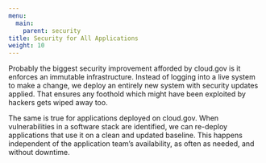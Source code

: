 ```yaml
---
menu:
  main:
    parent: security
title: Security for All Applications
weight: 10
---
```


Probably the biggest security improvement afforded by cloud.gov is it enforces an immutable infrastructure. Instead of logging into a live system to make a change, we deploy an entirely new system with security updates applied. That ensures any foothold which might have been exploited by hackers gets wiped away too.

The same is true for applications deployed on cloud.gov. When vulnerabilities in a software stack are identified, we can re-deploy applications that use it on a clean and updated baseline. This happens independent of the application team’s availability, as often as needed, and without downtime.